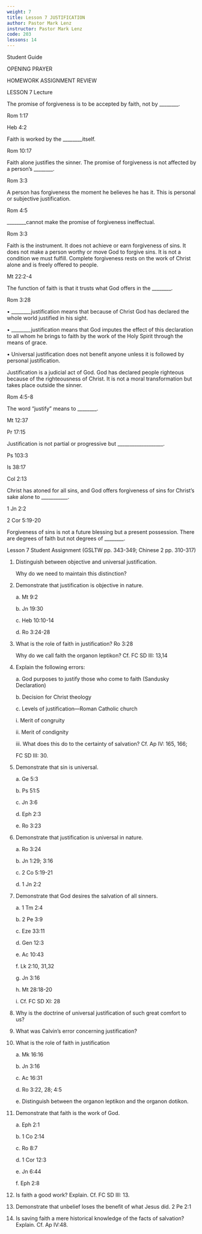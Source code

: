```yaml
---
weight: 7
title: Lesson 7 JUSTIFICATION
author: Pastor Mark Lenz
instructor: Pastor Mark Lenz
code: 203
lessons: 14
---
```



Student Guide

OPENING PRAYER

HOMEWORK ASSIGNMENT REVIEW

LESSON 7 Lecture

The promise of forgiveness is to be accepted by faith, not by ________.

Rom 1:17

Heb 4:2

Faith is worked by the ________itself.

Rom 10:17

Faith alone justifies the sinner. The promise of forgiveness is not affected by a person’s ________.

Rom 3:3

A person has forgiveness the moment he believes he has it. This is personal or subjective justification.

Rom 4:5

________cannot make the promise of forgiveness ineffectual.

Rom 3:3

Faith is the instrument. It does not achieve or earn forgiveness of sins. It does not make a person worthy or move God to forgive sins. It is not a condition we must fulfill. Complete forgiveness rests on the work of Christ alone and is freely offered to people.

Mt 22:2-4

The function of faith is that it trusts what God offers in the ________.

Rom 3:28

• ________justification means that because of Christ God has declared the whole world justified in his sight.

• ________justification means that God imputes the effect of this declaration to all whom he brings to faith by the work of the Holy Spirit through the means of grace.

• Universal justification does not benefit anyone unless it is followed by personal justification.

Justification is a judicial act of God. God has declared people righteous because of the righteousness of Christ. It is not a moral transformation but takes place outside the sinner.

Rom 4:5-8  

The word “justify” means to ________.

Mt 12:37

Pr 17:15

Justification is not partial or progressive but ___________________.

Ps 103:3

Is 38:17

Col 2:13

Christ has atoned for all sins, and God offers forgiveness of sins for Christ’s sake alone to ___________.

1 Jn 2:2

2 Cor 5:19-20  

Forgiveness of sins is not a future blessing but a present possession. There are degrees of faith but not degrees of ________.

Lesson 7 Student Assignment (GSLTW pp. 343-349; Chinese 2 pp. 310-317)

1. Distinguish between objective and universal justification.  

    Why do we need to maintain this distinction?

2. Demonstrate that justification is objective in nature.

    a. Mt 9:2

    b. Jn 19:30

    c. Heb 10:10-14

    d. Ro 3:24-28

3. What is the role of faith in justification?  Ro 3:28

    Why do we call faith the organon leptikon?  Cf.  FC SD III: 13,14

4. Explain the following errors:

    a. God purposes to justify those who come to faith (Sandusky Declaration)

    b. Decision for Christ theology

    c. Levels of justification—Roman Catholic church

    i. Merit of congruity

    ii. Merit of condignity

    iii. What does this do to the certainty of salvation?  Cf. Ap IV: 165, 166;

    FC SD III: 30.

5. Demonstrate that sin is universal.

    a. Ge 5:3

    b. Ps 51:5

    c. Jn 3:6

    d. Eph 2:3

    e. Ro 3:23

6. Demonstrate that justification is universal in nature.

    a. Ro 3:24

    b. Jn 1:29; 3:16

    c. 2 Co 5:19-21

    d. 1 Jn 2:2

7. Demonstrate that God desires the salvation of all sinners.

    a. 1 Tm 2:4

    b. 2 Pe 3:9

    c. Eze 33:11

    d. Gen 12:3

    e. Ac 10:43

    f. Lk 2:10, 31,32

    g. Jn 3:16

    h. Mt 28:18-20

    i. Cf. FC SD XI: 28

8. Why is the doctrine of universal justification of such great comfort to us?

9. What was Calvin’s error concerning justification?

10. What is the role of faith in justification

    a. Mk 16:16

    b. Jn 3:16

    c. Ac 16:31

    d. Ro 3:22, 28; 4:5

    e. Distinguish between the organon leptikon and the organon dotikon.

11. Demonstrate that faith is the work of God.

    a. Eph 2:1

    b. 1 Co 2:14

    c. Ro 8:7

    d. 1 Cor 12:3

    e. Jn 6:44

    f. Eph 2:8

12. Is faith a good work?  Explain.  Cf. FC SD III: 13.

13. Demonstrate that unbelief loses the benefit of what Jesus did.  2 Pe 2:1

14. Is saving faith a mere historical knowledge of the facts of salvation?  Explain.  Cf. Ap IV:48.
